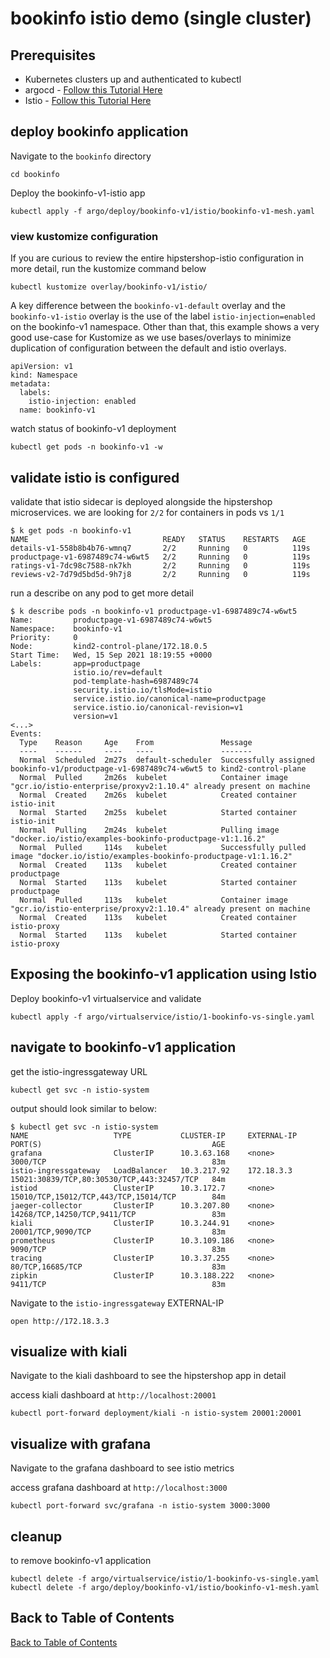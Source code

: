 # bookinfo istio demo (single cluster)

## Prerequisites
- Kubernetes clusters up and authenticated to kubectl
- argocd - [Follow this Tutorial Here](https://github.com/solo-io/gitops-library/tree/main/argocd)
- Istio - [Follow this Tutorial Here](https://github.com/solo-io/gitops-library/tree/main/istio)

## deploy bookinfo application
Navigate to the `bookinfo` directory
```
cd bookinfo
```

Deploy the bookinfo-v1-istio app
```
kubectl apply -f argo/deploy/bookinfo-v1/istio/bookinfo-v1-mesh.yaml
```

### view kustomize configuration
If you are curious to review the entire hipstershop-istio configuration in more detail, run the kustomize command below
```
kubectl kustomize overlay/bookinfo-v1/istio/
```

A key difference between the `bookinfo-v1-default` overlay and the `bookinfo-v1-istio` overlay is the use of the label `istio-injection=enabled` on the bookinfo-v1 namespace. Other than that, this example shows a very good use-case for Kustomize as we use bases/overlays to minimize duplication of configuration between the default and istio overlays.
```
apiVersion: v1
kind: Namespace
metadata:
  labels:
    istio-injection: enabled
  name: bookinfo-v1
```

watch status of bookinfo-v1 deployment
```
kubectl get pods -n bookinfo-v1 -w
```

## validate istio is configured
validate that istio sidecar is deployed alongside the hipstershop microservices. we are looking for `2/2` for containers in pods vs `1/1`
```
$ k get pods -n bookinfo-v1
NAME                              READY   STATUS    RESTARTS   AGE
details-v1-558b8b4b76-wmnq7       2/2     Running   0          119s
productpage-v1-6987489c74-w6wt5   2/2     Running   0          119s
ratings-v1-7dc98c7588-nk7kh       2/2     Running   0          119s
reviews-v2-7d79d5bd5d-9h7j8       2/2     Running   0          119s
```

run a describe on any pod to get more detail
```
$ k describe pods -n bookinfo-v1 productpage-v1-6987489c74-w6wt5
Name:         productpage-v1-6987489c74-w6wt5
Namespace:    bookinfo-v1
Priority:     0
Node:         kind2-control-plane/172.18.0.5
Start Time:   Wed, 15 Sep 2021 18:19:55 +0000
Labels:       app=productpage
              istio.io/rev=default
              pod-template-hash=6987489c74
              security.istio.io/tlsMode=istio
              service.istio.io/canonical-name=productpage
              service.istio.io/canonical-revision=v1
              version=v1
<...>
Events:
  Type    Reason     Age    From               Message
  ----    ------     ----   ----               -------
  Normal  Scheduled  2m27s  default-scheduler  Successfully assigned bookinfo-v1/productpage-v1-6987489c74-w6wt5 to kind2-control-plane
  Normal  Pulled     2m26s  kubelet            Container image "gcr.io/istio-enterprise/proxyv2:1.10.4" already present on machine
  Normal  Created    2m26s  kubelet            Created container istio-init
  Normal  Started    2m25s  kubelet            Started container istio-init
  Normal  Pulling    2m24s  kubelet            Pulling image "docker.io/istio/examples-bookinfo-productpage-v1:1.16.2"
  Normal  Pulled     114s   kubelet            Successfully pulled image "docker.io/istio/examples-bookinfo-productpage-v1:1.16.2"
  Normal  Created    113s   kubelet            Created container productpage
  Normal  Started    113s   kubelet            Started container productpage
  Normal  Pulled     113s   kubelet            Container image "gcr.io/istio-enterprise/proxyv2:1.10.4" already present on machine
  Normal  Created    113s   kubelet            Created container istio-proxy
  Normal  Started    113s   kubelet            Started container istio-proxy
```

## Exposing the bookinfo-v1 application using Istio
Deploy bookinfo-v1 virtualservice and validate
```
kubectl apply -f argo/virtualservice/istio/1-bookinfo-vs-single.yaml
```

## navigate to bookinfo-v1 application
get the istio-ingressgateway URL
```
kubectl get svc -n istio-system
```

output should look similar to below:
```
$ kubectl get svc -n istio-system
NAME                   TYPE           CLUSTER-IP     EXTERNAL-IP   PORT(S)                                      AGE
grafana                ClusterIP      10.3.63.168    <none>        3000/TCP                                     83m
istio-ingressgateway   LoadBalancer   10.3.217.92    172.18.3.3    15021:30839/TCP,80:30530/TCP,443:32457/TCP   84m
istiod                 ClusterIP      10.3.172.7     <none>        15010/TCP,15012/TCP,443/TCP,15014/TCP        84m
jaeger-collector       ClusterIP      10.3.207.80    <none>        14268/TCP,14250/TCP,9411/TCP                 83m
kiali                  ClusterIP      10.3.244.91    <none>        20001/TCP,9090/TCP                           83m
prometheus             ClusterIP      10.3.109.186   <none>        9090/TCP                                     83m
tracing                ClusterIP      10.3.37.255    <none>        80/TCP,16685/TCP                             83m
zipkin                 ClusterIP      10.3.188.222   <none>        9411/TCP                                     83m
```

Navigate to the `istio-ingressgateway` EXTERNAL-IP
```
open http://172.18.3.3
```

## visualize with kiali
Navigate to the kiali dashboard to see the hipstershop app in detail

access kiali dashboard at `http://localhost:20001`
```
kubectl port-forward deployment/kiali -n istio-system 20001:20001
```

## visualize with grafana
Navigate to the grafana dashboard to see istio metrics

access grafana dashboard at `http://localhost:3000`
```
kubectl port-forward svc/grafana -n istio-system 3000:3000
```

## cleanup
to remove bookinfo-v1 application
```
kubectl delete -f argo/virtualservice/istio/1-bookinfo-vs-single.yaml
kubectl delete -f argo/deploy/bookinfo-v1/istio/bookinfo-v1-mesh.yaml
``` 

## Back to Table of Contents
[Back to Table of Contents](https://github.com/solo-io/gitops-library#table-of-contents---labs)